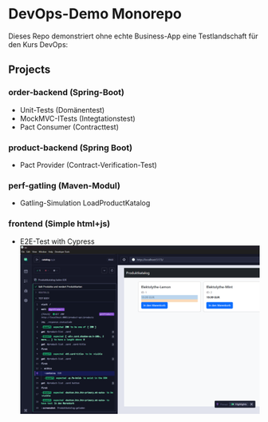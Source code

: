 # DevOps-Demo Monorepo

Dieses Repo demonstriert ohne echte Business-App eine Testlandschaft für den Kurs DevOps:

## Projects
### **order-backend** (Spring-Boot)
  - Unit-Tests (Domänentest)
  - MockMVC-ITests (Integtationstest)
  - Pact Consumer (Contracttest)
### **product-backend** (Spring Boot)
  - Pact Provider (Contract-Verification-Test)
### **perf-gatling** (Maven-Modul)
  - Gatling-Simulation LoadProductKatalog
### **frontend** (Simple html+js)
  - E2E-Test with Cypress \
![Cypress UI](frontend/src/cypress/screenshots/cypress_open.png)

